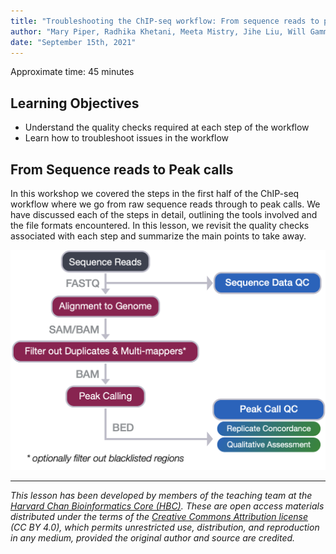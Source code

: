 ```yaml
---
title: "Troubleshooting the ChIP-seq workflow: From sequence reads to peak calls"
author: "Mary Piper, Radhika Khetani, Meeta Mistry, Jihe Liu, Will Gammerdinger"
date: "September 15th, 2021"
---
```


Approximate time: 45 minutes

## Learning Objectives
* Understand the quality checks required at each step of the workflow
* Learn how to troubleshoot issues in the workflow


## From Sequence reads to Peak calls
In this workshop we covered the steps in the first half of the ChIP-seq workflow where we go from raw sequence reads through to peak calls. We have discussed each of the steps in detail, outlining the tools involved and the file formats encountered. In this lesson, we revisit the quality checks associated with each step and summarize the main points to take away.

<p align="center">
<img src="../img/chipseq_deeptoolsworkflow_sept2021.png" width="600">
</p>



***
*This lesson has been developed by members of the teaching team at the [Harvard Chan Bioinformatics Core (HBC)](http://bioinformatics.sph.harvard.edu/). These are open access materials distributed under the terms of the [Creative Commons Attribution license](https://creativecommons.org/licenses/by/4.0/) (CC BY 4.0), which permits unrestricted use, distribution, and reproduction in any medium, provided the original author and source are credited.*

